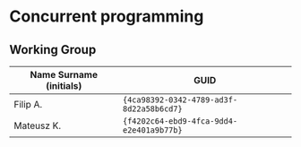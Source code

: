 # Concurrent programming

## Working Group

| Name Surname (initials) | GUID                                     |
| ----------------------- | ---------------------------------------- |
| Filip A.                | `{4ca98392-0342-4789-ad3f-8d22a58b6cd7}` |
| Mateusz K.              | `{f4202c64-ebd9-4fca-9dd4-e2e401a9b77b}` |
